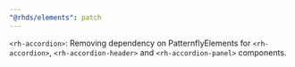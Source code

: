 ```yaml
---
"@rhds/elements": patch
---
```

`<rh-accordion>`: Removing dependency on PatternflyElements for `<rh-accordion>`, `<rh-accordion-header>` and `<rh-accordion-panel>` components.
